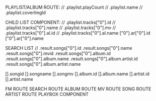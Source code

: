 PLAYLIST/ALBUM ROUTE:
// .playlist.playCount
// .playlist.name
// .playlist.coverImgId

CHILD LIST COMPONENT:
// .playlist.tracks["0"].id
// .playlist.tracks["0"].name
// .playlist.tracks["0"].mv
// .playlist.tracks["0"].al.id
// .playlist.tracks["0"].al.name
				["0"].ar["0"].id
				["0"].ar["0"].name



SEARCH LIST
//  .result.songs["0"].id
	.result.songs["0"].name
	.result.songs["0"].mvid
	.result.songs["0"].album.id
	.result.songs["0"].album.name
	.result.songs["0"].album.artist.id
	.result.songs["0"].album.artist.name



[].songid
[].songname
[].songmv
[].album.id
[].album.name
[].artist.id
[].artist.name


FM ROUTE
SEARCH ROUTE
ALBUM ROUTE
MV ROUTE
SONG ROUTE
ARTIST ROUTE
PLAYBOX COMPONENT
